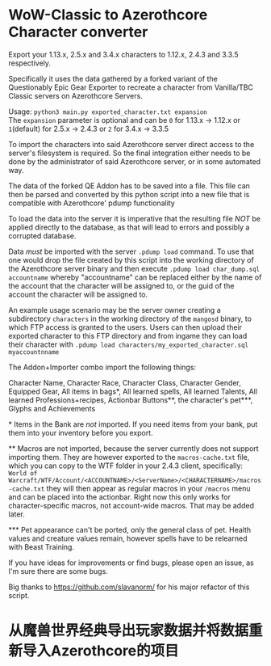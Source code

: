 # WoW-Classic to Azerothcore Character converter
Export your 1.13.x, 2.5.x and 3.4.x characters to 1.12.x, 2.4.3 and 3.3.5 respectively.

Specifically it uses the data gathered by a forked variant of the Questionably Epic Gear Exporter to recreate a character from Vanilla/TBC Classic servers on Azerothcore Servers.

Usage: `python3 main.py exported_character.txt expansion`  
The `expansion` parameter is optional and can be `0` for 1.13.x -> 1.12.x or `1`(default) for 2.5.x -> 2.4.3 or `2` for 3.4.x -> 3.3.5

To import the characters into said Azerothcore server direct access to the server's filesystem is required. So the final integration either needs to be done by the administrator of said Azerothcore server, or in some automated way.

The data of the forked QE Addon has to be saved into a file. This file can then be parsed and converted by this python script into a new file that is compatible with Azerothcore' pdump functionality

To load the data into the server it is imperative that the resulting file *NOT* be applied directly to the database, as that will lead to errors and possibly a corrupted database.

Data *must* be imported with the server `.pdump load` command. To use that one would drop the file created by this script into the working directory of the Azerothcore server binary and then execute `.pdump load char_dump.sql accountname` whereby "accountname" can be replaced either by the name of the account that the character will be assigned to, or the guid of the account the character will be assigned to.

An example usage scenario may be the server owner creating a subdirectory `characters` in the working directory of the `mangosd` binary, to which FTP access is granted to the users.
Users can then upload their exported character to this FTP directory and from ingame they can load their character with `.pdump load characters/my_exported_character.sql myaccountnname`

The Addon+Importer combo import the following things:

Character Name, Character Race, Character Class, Character Gender, Equipped Gear, All items in bags\*, All learned spells, All learned Talents, All learned Professions+recipes, Actionbar Buttons\*\*, the character's pet\*\*\*, Glyphs and Achievements

\* Items in the Bank are *not* imported. If you need items from your bank, put them into your inventory before you export.

\*\* Macros are not imported, because the server currently does not support importing them. They are however exported to the `macros-cache.txt` file, which you can copy to the WTF folder in your 2.4.3 client, specifically:
`World of Warcraft/WTF/Account/<ACCOUNTNAME>/<ServerName>/<CHARACTERNAME>/macros-cache.txt` they will then appear as regular macros in your `/macros` menu and can be placed into the actionbar.
Right now this only works for character-specific macros, not account-wide macros. That may be added later.

\*\*\* Pet appearance can't be ported, only the general class of pet. Health values and creature values remain, however spells have to be relearned with Beast Training.

If you have ideas for improvements or find bugs, please open an issue, as I'm sure there are some bugs.

Big thanks to https://github.com/slavanorm/ for his major refactor of this script.

# 从魔兽世界经典导出玩家数据并将数据重新导入Azerothcore的项目

